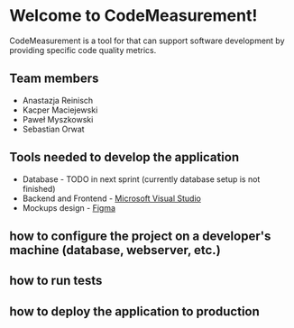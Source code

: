 Welcome to CodeMeasurement!
===================

CodeMeasurement is a tool for that can support software development by providing specific code quality metrics.


Team members
-------------
 - Anastazja Reinisch
 - Kacper Maciejewski
 - Paweł Myszkowski
 - Sebastian Orwat

Tools needed to develop the application
-------------
 - Database - TODO in next sprint (currently database setup is not finished)
 - Backend and Frontend - [Microsoft Visual Studio][2]
 - Mockups design - [Figma][1]
 
## how to configure the project on a developer's machine (database, webserver, etc.)
## how to run tests
## how to deploy the application to production

[1]: https://api.figma.com
[2]: https://visualstudio.microsoft.com/pl/
[3]: https://www.postgresql.org/
